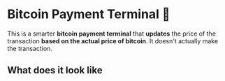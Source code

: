 # Bitcoin Payment Terminal 💸

This is a smarter **bitcoin payment terminal** that **updates** the price of the transaction **based on the actual price of bitcoin**. It doesn't actually make the transaction.

## What does it look like


